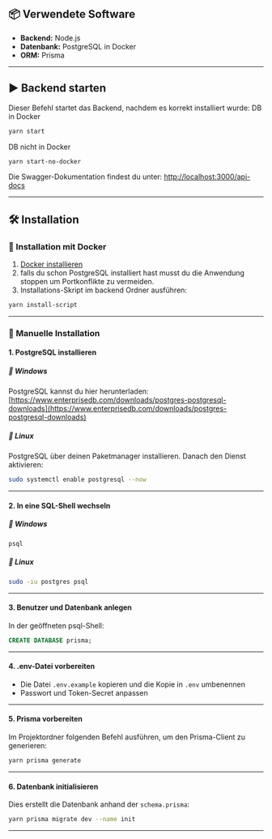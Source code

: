 ## 📦 Verwendete Software

- **Backend:** Node.js
- **Datenbank:** PostgreSQL in Docker
- **ORM:** Prisma

---

## ▶️ Backend starten

Dieser Befehl startet das Backend, nachdem es korrekt installiert wurde:
DB in Docker

```bash
yarn start
```

DB nicht in Docker

```bash
yarn start-no-docker
```

Die Swagger-Dokumentation findest du unter:
[http://localhost:3000/api-docs](http://localhost:3000/api-docs)

---

## 🛠️ Installation

### 🚀 Installation mit Docker

1. [Docker installieren](https://www.docker.com/)
2. falls du schon PostgreSQL installiert hast musst du die Anwendung stoppen um Portkonflikte zu vermeiden.
3. Installations-Skript im backend Ordner ausführen:

```bash
yarn install-script
```

---

### 🧱 Manuelle Installation

#### 1. PostgreSQL installieren

##### 🔹 Windows

PostgreSQL kannst du hier herunterladen:
[https://www.enterprisedb.com/downloads/postgres-postgresql-downloads](https://www.enterprisedb.com/downloads/postgres-postgresql-downloads)

##### 🔹 Linux

PostgreSQL über deinen Paketmanager installieren. Danach den Dienst aktivieren:

```bash
sudo systemctl enable postgresql --now
```

---

#### 2. In eine SQL-Shell wechseln

##### 🔹 Windows

```bash
psql
```

##### 🔹 Linux

```bash
sudo -iu postgres psql
```

---

#### 3. Benutzer und Datenbank anlegen

In der geöffneten psql-Shell:

```sql
CREATE DATABASE prisma;
```

---

#### 4. .env-Datei vorbereiten

- Die Datei `.env.example` kopieren und die Kopie in `.env` umbenennen
- Passwort und Token-Secret anpassen

---

#### 5. Prisma vorbereiten

Im Projektordner folgenden Befehl ausführen, um den Prisma-Client zu generieren:

```bash
yarn prisma generate
```

---

#### 6. Datenbank initialisieren

Dies erstellt die Datenbank anhand der `schema.prisma`:

```bash
yarn prisma migrate dev --name init
```

---
